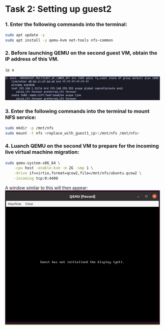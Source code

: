 # Task 2: Setting up guest2

### 1. Enter the following commands into the terminal:
```bash
sudo apt update -y
sudo apt install -y qemu-kvm net-tools nfs-common
```

### 2. Before launching QEMU on the second guest VM, obtain the IP address of this VM.
```bash
ip a
```
![](../../assets/2025-06-10-22-20-48.png)

### 3. Enter the following commands into the terminal to mount NFS service:
```bash
sudo mkdir -p /mnt/nfs
sudo mount -t nfs <replace_with_guest1_ip>:/mnt/nfs /mnt/nfs>
```

### 4. Luanch QEMU on the second VM to prepare for the incoming live virtual machine migration:
```bash
sudo qemu-system-x86_64 \
    -cpu host -enable-kvm -m 2G -smp 1 \
    -drive if=virtio,format=qcow2,file=/mnt/nfs/ubuntu.qcow2 \
    -incoming tcp:0:4400
```
A window similar to this will then appear:
![](../../assets/2025-06-10-22-51-51.png)
